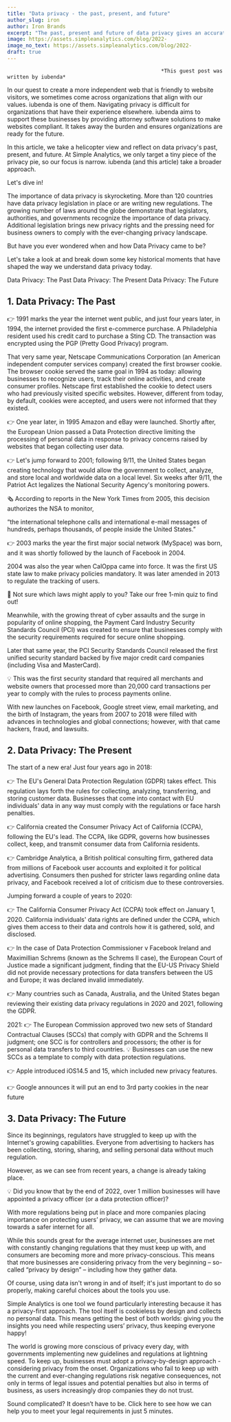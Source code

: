 ```yaml
---
title: "Data privacy - the past, present, and future"
author_slug: iron
author: Iron Brands
excerpt: "The past, present and future of data privacy gives an accurate view of where the world is heading"
image: https://assets.simpleanalytics.com/blog/2022-
image_no_text: https://assets.simpleanalytics.com/blog/2022-
draft: true
---
```

                                                      *This guest post was written by iubenda*

In our quest to create a more independent web that is friendly to website visitors, we sometimes come across organizations that align with our values. iubenda is one of them. Navigating privacy is difficult for organizations that have their experience elsewhere. iubenda aims to support these businesses by providing attorney software solutions to make websites compliant. It takes away the burden and ensures organizations are ready for the future. 

In this article, we take a helicopter view and reflect on data privacy's past, present, and future. At Simple Analytics, we only target a tiny piece of the privacy pie, so our focus is narrow. iubenda (and this article) take a broader approach.

Let's dive in!

The importance of data privacy is skyrocketing. More than 120 countries have data privacy legislation in place or are writing new regulations. The growing number of laws around the globe demonstrate that legislators, authorities, and governments recognize the importance of data privacy. Additional legislation brings new privacy rights and the pressing need for business owners to comply with the ever-changing privacy landscape. 

But have you ever wondered when and how Data Privacy came to be? 

Let's take a look at and break down some key historical moments that have shaped the way we understand data privacy today.

Data Privacy: The Past
Data Privacy: The Present
Data Privacy: The Future

## 1. Data Privacy: The Past 

👉 1991 marks the year the internet went public, and just four years later, in 1994, the internet provided the first e-commerce purchase. A Philadelphia resident used his credit card to purchase a Sting CD. The transaction was encrypted using the PGP (Pretty Good Privacy) program.

That very same year, Netscape Communications Corporation (an American independent computer services company) created the first browser cookie. The browser cookie served the same goal in 1994 as today: allowing businesses to recognize users, track their online activities, and create consumer profiles. Netscape first established the cookie to detect users who had previously visited specific websites. However, different from today, by default, cookies were accepted, and users were not informed that they existed.

👉 One year later, in 1995 Amazon and eBay were launched. Shortly after, the European Union passed a Data Protection directive limiting the processing of personal data in response to privacy concerns raised by websites that began collecting user data. 

👉 Let's jump forward to 2001; following 9/11, the United States began creating technology that would allow the government to collect, analyze, and store local and worldwide data on a local level. Six weeks after 9/11, the Patriot Act legalizes the National Security Agency's monitoring powers.

🗞 According to reports in the New York Times from 2005, this decision authorizes the NSA to monitor,

“the international telephone calls and international
 e-mail messages of hundreds, perhaps thousands, 
of people inside the United States.”

👉 2003 marks the year the first major social network (MySpace) was born, and it was shortly followed by the launch of Facebook in 2004. 

2004 was also the year when CalOppa came into force. It was the first US state law to make privacy policies mandatory. It was later amended in 2013 to regulate the tracking of users.

🚀 Not sure which laws might apply to you? Take our free 1-min quiz to find out!

Meanwhile, with the growing threat of cyber assaults and the surge in popularity of online shopping, the Payment Card Industry Security Standards Council (PCI) was created to ensure that businesses comply with the security requirements required for secure online shopping.

Later that same year, the PCI Security Standards Council released the first unified security standard backed by five major credit card companies (including Visa and MasterCard). 

💡 This was the first security standard that required all merchants and website owners that processed more than 20,000 card transactions per year to comply with the rules to process payments online.

With new launches on Facebook, Google street view, email marketing, and the birth of Instagram, the years from 2007 to 2018 were filled with advances in technologies and global connections; however, with that came hackers, fraud, and lawsuits. 

## 2. Data Privacy: The Present 
The start of a new era! Just four years ago in 2018:

👉  The EU's General Data Protection Regulation (GDPR) takes effect. This regulation lays forth the rules for collecting, analyzing, transferring, and storing customer data. Businesses that come into contact with EU individuals' data in any way must comply with the regulations or face harsh penalties.

👉  California created the Consumer Privacy Act of California (CCPA), following the EU's lead. The CCPA, like GDPR, governs how businesses collect, keep, and transmit consumer data from California residents.

👉  Cambridge Analytica, a British political consulting firm, gathered data from millions of Facebook user accounts and exploited it for political advertising. Consumers then pushed for stricter laws regarding online data privacy, and Facebook received a lot of criticism due to these controversies.

Jumping forward a couple of years to 2020: 

👉 The California Consumer Privacy Act (CCPA) took effect on January 1, 2020. California individuals' data rights are defined under the CCPA, which gives them access to their data and controls how it is gathered, sold, and disclosed.

👉 In the case of Data Protection Commissioner v Facebook Ireland and Maximillian Schrems (known as the Schrems II case), the European Court of Justice made a significant judgment, finding that the EU-US Privacy Shield did not provide necessary protections for data transfers between the US and Europe; it was declared invalid immediately.

👉 Many countries such as Canada, Australia, and the United States began reviewing their existing data privacy regulations in 2020 and 2021, following the GDPR.

2021: 
👉 The European Commission approved two new sets of Standard Contractual Clauses (SCCs) that comply with GDPR and the Schrems II judgment;
one SCC is for controllers and processors;
the other is for personal data transfers to third countries. 
💡 Businesses can use the new SCCs as a template to comply with data protection regulations.

👉 Apple introduced iOS14.5 and 15, which included new privacy features. 

👉 Google announces it will put an end to 3rd party cookies in the near future

## 3. Data Privacy: The Future 

Since its beginnings, regulators have struggled to keep up with the Internet's growing capabilities. Everyone from advertising to hackers has been collecting, storing, sharing, and selling personal data without much regulation. 

However, as we can see from recent years, a change is already taking place.

💡 Did you know that by the end of 2022, over 1 million businesses will have appointed a privacy officer (or a data protection officer)?

With more regulations being put in place and more companies placing importance on protecting users’ privacy, we can assume that we are moving towards a safer internet for all.

While this sounds great for the average internet user, businesses are met with constantly changing regulations that they must keep up with, and consumers are becoming more and more privacy-conscious. This means that more businesses are considering privacy from the very beginning – so-called “privacy by design” – including how they gather data. 

Of course, using data isn't wrong in and of itself; it's just important to do so properly, making careful choices about the tools you use. 

Simple Analytics is one tool we found particularly interesting because it has a privacy-first approach. The tool itself is cookieless by design and collects no personal data. This means getting the best of both worlds: giving you the insights you need while respecting users’ privacy, thus keeping everyone happy! 

The world is growing more conscious of privacy every day, with governments implementing new guidelines and regulations at lightning speed. To keep up, businesses must adopt a privacy-by-design approach - considering privacy from the onset. Organizations who fail to keep up with the current and ever-changing regulations risk negative consequences, not only in terms of legal issues and potential penalties but also in terms of business, as users increasingly drop companies they do not trust. 

Sound complicated? It doesn’t have to be. Click here to see how we can help you to meet your legal requirements in just 5 minutes. 
